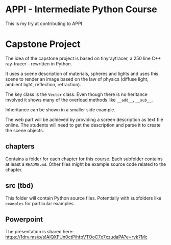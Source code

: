 # APPI - Intermediate Python Course

This is my try at contributing to APPI

# Capstone Project

The idea of the capstone project is based on tinyraytracer, a 250 line C++ ray-tracer - rewritten in Python.

It uses a scene description of materials, spheres and lights and uses this scene to render an image based on the law of physics (diffuse light, ambient light, reflection, refraction).

The key class is the `Vector` class. Even though there is no heritance involved it shows many of the overload methods like `__add__`, `__sub__`.

Inheritance can be shown in a smaller side example.

The web part will be achieved by providing a screen description as text file online. The students will need to get the description and parse it to create the scene objects.

## chapters

Contains a folder for each chapter for this course. Each subfolder contains at least a `README.md`. Other files might be example source code related to the chapter.

## src (tbd)

This folder will contain Python source files. Potentially with subfolders like `examples` for particular examples.



## Powerpoint

The presentation is shared here: https://1drv.ms/p/s!AlQXFUn0ctPihfpVTOoC7x7xzudaPA?e=rvk7Mc
